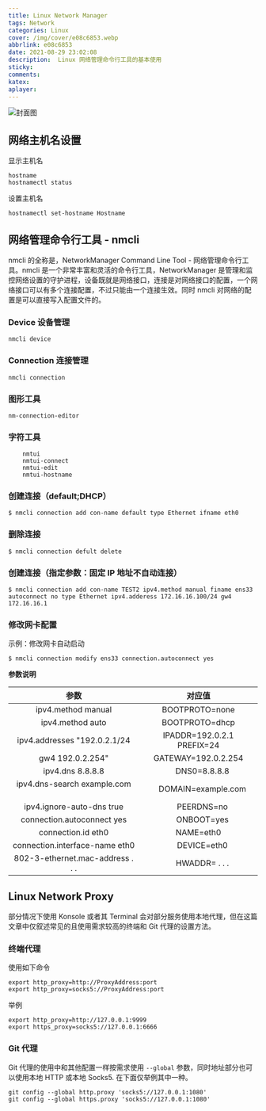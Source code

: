 ```yaml
---
title: Linux Network Manager
tags: Network
categories: Linux
cover: /img/cover/e08c6853.webp
abbrlink: e08c6853
date: 2021-08-29 23:02:08
description:  Linux 网络管理命令行工具的基本使用
sticky: 
comments:
katex: 
aplayer: 
---
```

![封面图](/img/cover/e08c6853.webp)
## 网络主机名设置
显示主机名
```
hostname
hostnamectl status
```
设置主机名
```
hostnamectl set-hostname Hostname
```

## 网络管理命令行工具 - nmcli
nmcli 的全称是，NetworkManager Command Line Tool - 网络管理命令行工具。nmcli 是一个非常丰富和灵活的命令行工具，NetworkManager 是管理和监控网络设置的守护进程，设备既就是网络接口，连接是对网络接口的配置，一个网络接口可以有多个连接配置，不过只能由一个连接生效。同时 nmcli 对网络的配置是可以直接写入配置文件的。

### Device 设备管理
```
nmcli device
```
### Connection 连接管理
```
nmcli connection
```
### 图形工具
```
nm-connection-editor
```
### 字符工具
```
	nmtui
	nmtui-connect
	nmtui-edit
	nmtui-hostname
```
### 创建连接（default;DHCP）
```shell
$ nmcli connection add con-name default type Ethernet ifname eth0
```
### 删除连接
```shell
$ nmcli connection defult delete
```
### 创建连接（指定参数：固定 IP 地址不自动连接）
```shell
$ nmcli connection add con-name TEST2 ipv4.method manual finame ens33 autoconnect no type Ethernet ipv4.adderess 172.16.16.100/24 gw4 172.16.16.1
```
### 修改网卡配置
示例：修改网卡自动启动
```shell
$ nmcli connection modify ens33 connection.autoconnect yes
```
**参数说明**

| 参数                              | 对应值                          |
|:--------------------------------:|:------------------------------:|
| ipv4.method manual               | BOOTPROTO=none                 |
| ipv4.method auto　               | BOOTPROTO=dhcp                  |
| ipv4.addresses "192.0.2.1/24     | IPADDR=192.0.2.1  PREFIX=24     |
| gw4 192.0.2.254"                 | GATEWAY=192.0.2.254             |
| ipv4.dns 8.8.8.8             　  |　DNS0=8.8.8.8                    |
| ipv4.dns-search example.com 　   |　DOMAIN=example.com              |
| ipv4.ignore-auto-dns true　　    |　PEERDNS=no                      |
| connection.autoconnect yes 　    |　ONBOOT=yes                      |
| connection.id eth0 　　　　　     |  NAME=eth0                       |
| connection.interface-name eth0　 |　DEVICE=eth0                     |
| 802-3-ethernet.mac-address . . . |　HWADDR= . . .                   | 

## Linux Network Proxy
部分情况下使用 Konsole 或者其 Terminal 会对部分服务使用本地代理，但在这篇文章中仅叙述常见的且使用需求较高的终端和 Git 代理的设置方法。

### 终端代理
使用如下命令
```shell
export http_proxy=http://ProxyAddress:port
export http_proxy=socks5://ProxyAddress:port
```
举例
```shell
export http_proxy=http://127.0.0.1:9999
export https_proxy=socks5://127.0.0.1:6666
```
### Git 代理
Git 代理的使用中和其他配置一样按需求使用 `--global` 参数，同时地址部分也可以使用本地 HTTP 或本地 Socks5. 在下面仅举例其中一种。
```shell
git config --global http.proxy 'socks5://127.0.0.1:1080' 
git config --global https.proxy 'socks5://127.0.0.1:1080'
```

